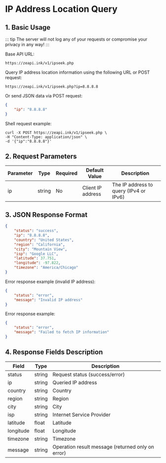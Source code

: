 # IP Address Location Query

## 1. Basic Usage

::: tip
The server will not log any of your requests or compromise your privacy in any way!
:::

Base API URL:
```url
https://zeapi.ink/v1/ipseek.php
```

Query IP address location information using the following URL or POST request:
```url
https://zeapi.ink/v1/ipseek.php?ip=8.8.8.8
```

Or send JSON data via POST request:
```json
{
    "ip": "8.8.8.8"
}
```

Shell request example:
```shell
curl -X POST https://zeapi.ink/v1/ipseek.php \
-H "Content-Type: application/json" \
-d '{"ip":"8.8.8.8"}'
```

## 2. Request Parameters
| Parameter | Type   | Required | Default Value          | Description                          |
|-----------|--------|----------|------------------------|--------------------------------------|
| ip        | string | No       | Client IP address      | The IP address to query (IPv4 or IPv6) |

## 3. JSON Response Format
```json
{
    "status": "success",
    "ip": "8.8.8.8",
    "country": "United States",
    "region": "California",
    "city": "Mountain View",
    "isp": "Google LLC",
    "latitude": 37.751,
    "longitude": -97.822,
    "timezone": "America/Chicago"
}
```

Error response example (invalid IP address):
```json
{
    "status": "error",
    "message": "Invalid IP address"
}
```

Error response example:
```json
{
    "status": "error",
    "message": "Failed to fetch IP information"
}
```

## 4. Response Fields Description
| Field      | Type   | Description                              |
|------------|--------|------------------------------------------|
| status     | string | Request status (success/error)           |
| ip         | string | Queried IP address                      |
| country    | string | Country                                 |
| region     | string | Region                                  |
| city       | string | City                                    |
| isp        | string | Internet Service Provider               |
| latitude   | float  | Latitude                                |
| longitude  | float  | Longitude                               |
| timezone   | string | Timezone                                |
| message    | string | Operation result message (returned only on error) |